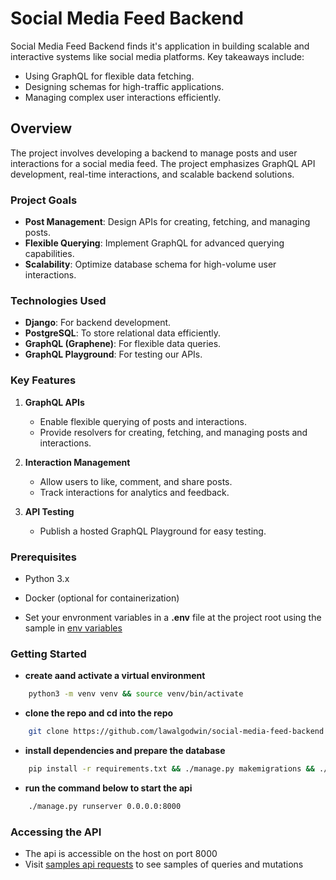 # Social Media Feed Backend

Social Media Feed Backend finds it's application in building scalable and interactive systems like social media platforms.
Key takeaways include:

- Using GraphQL for flexible data fetching.
- Designing schemas for high-traffic applications.
- Managing complex user interactions efficiently.

## Overview

The project involves developing a backend to manage posts and user interactions for a social media feed.
The project emphasizes GraphQL API development, real-time interactions, and scalable backend solutions.

### Project Goals

- **Post Management**: Design APIs for creating, fetching, and managing posts.
- **Flexible Querying**: Implement GraphQL for advanced querying capabilities.
- **Scalability**: Optimize database schema for high-volume user interactions.

### Technologies Used

- **Django**: For backend development.
- **PostgreSQL**: To store relational data efficiently.
- **GraphQL (Graphene)**: For flexible data queries.
- **GraphQL Playground**: For testing our APIs.

### Key Features

1. **GraphQL APIs**
    - Enable flexible querying of posts and interactions.
    - Provide resolvers for creating, fetching, and managing posts and interactions.

2. **Interaction Management**
    - Allow users to like, comment, and share posts.
    - Track interactions for analytics and feedback.

3. **API Testing**
    - Publish a hosted GraphQL Playground for easy testing.

### Prerequisites

- Python 3.x

- Docker (optional for containerization)

- Set your envronment variables in a **.env** file at the project root using the sample in [env variables](.env.example)

### Getting Started

- **create aand activate a virtual environment**

```bash
    python3 -m venv venv && source venv/bin/activate
```

- **clone the repo and cd into the repo**

```bash
    git clone https://github.com/lawalgodwin/social-media-feed-backend.git && cd social-media-feed-backend
```

- **install dependencies and prepare the database**

```bash
    pip install -r requirements.txt && ./manage.py makemigrations && ./manage.py migrate
```

- **run the command below to start the api**

```bash
    ./manage.py runserver 0.0.0.0:8000
```

### Accessing the API

- The api is accessible on the host on port 8000
- Visit [samples api requests](apidocs.md) to see samples of queries and mutations
